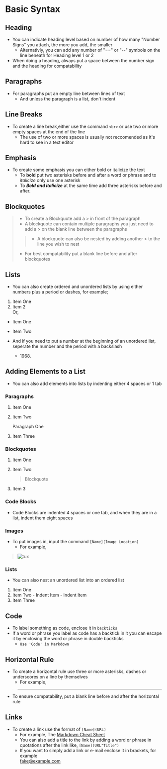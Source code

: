 # Basic Syntax

## Heading

- You can indicate heading level based on number of how many "Number Signs" you attach, the more you add, the smaller
  - Alternativly, you can add any number of "==" or "--" symbols on the line beneath for Heading level 1 or 2
- When doing a heading, always put a space between the number sign and the heading for compatability

## Paragraphs

- For paragraphs put an empty line between lines of text
  - And unless the paragraph is a list, don't indent

## Line Breaks

- To create a line break,either use the command `<br>` or use two or more empty spaces at the end of the line
  - The use of two or more spaces is usually not reccomended as it's hard to see in a text editor

## Emphasis

- To create some emphasis you can either bold or italicize the text
  - To **bold** put two asterisks before and after a word or phrase and to *italicize* only use one asterisk
  - To ***Bold and italicize*** at the same time add three asterisks before and after.


## Blockquotes

> -  To create a Blockquote add a > in front of the paragraph
>  - A blockquote can contain multiple paragraphs you just need to add a > on the blank line between the paragraphs
>> - A blockquote can also be nested by adding another > to the line you wish to nest
> - For best compatability put a blank line before and after blockquotes


## Lists

-  You can also create ordered and unordered lists by using either numbers plus a period or dashes, for example;
1.  Item One
2.  Item 2<br>
Or,<br>
-  Item One
-  Item Two

- And if you need to put a number at the beginning of an unordered list, seperate the number and the period with a backslash
  - 1968\.

## Adding Elements to a List

- You can also add elements into lists by indenting either 4 spaces or 1 tab

### Paragraphs

1. Item One
2. Item Two

    Paragraph One
  
3. Item Three

### Blockquotes

1. Item One
2. Item Two

    > Blockquote

3. Item 3

### Code Blocks

- Code Blocks are indented 4 spaces or one tab, and when they are in a list, indent them eight spaces

### Images
  
  - To put images in, input the command `[Name](Image Location)`
    - For example,
  
  >![tux](https://user-images.githubusercontent.com/98154935/150903638-989b743e-5e65-4c64-af12-2f55d5862b9f.png)
 
### Lists
 
 - You can also nest an unordered list into an ordered list
 
  1. Item One
  2. Item Two
    - Indent Item
    - Indent Item
  3. Item Three
 
 ## Code
 
 - To label something as code, enclose it in `backticks`
  - If a word or phrase you label as code has a backtick in it you can escape it by enclosing the word or phrase in double backticks
    - ``Use 'Code' in Markdown``

## Horizontal Rule

- To create a horizontal rule use three or more asterisks, dashes or underscores on a line by themselves
  - For example,<br>
  
>---
  
- To ensure compatability, put a blank line before and after the horizontal rule

## Links

- To create a link use the format of `[Name](URL)`
  - For example, The [Markdown Cheat Sheet](https://www.markdownguide.org/cheat-sheet)
  - You can also add a title to the link by adding a word or phrase in quotations after the link like, `[Name](URL"Title")`
  - If you want to simply add a link or e-mail enclose it in brackets, for example<br>
    <fake@example.com>
